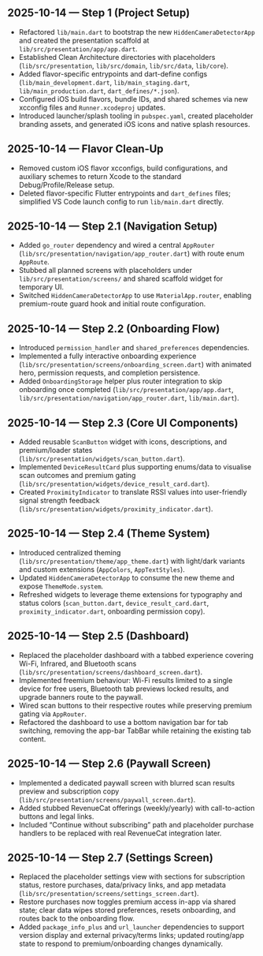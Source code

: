 ## 2025-10-14 — Step 1 (Project Setup)
- Refactored `lib/main.dart` to bootstrap the new `HiddenCameraDetectorApp` and created the presentation scaffold at `lib/src/presentation/app/app.dart`.
- Established Clean Architecture directories with placeholders (`lib/src/presentation`, `lib/src/domain`, `lib/src/data`, `lib/core`).
- Added flavor-specific entrypoints and dart-define configs (`lib/main_development.dart`, `lib/main_staging.dart`, `lib/main_production.dart`, `dart_defines/*.json`).
- Configured iOS build flavors, bundle IDs, and shared schemes via new xcconfig files and `Runner.xcodeproj` updates.
- Introduced launcher/splash tooling in `pubspec.yaml`, created placeholder branding assets, and generated iOS icons and native splash resources.

## 2025-10-14 — Flavor Clean-Up
- Removed custom iOS flavor xcconfigs, build configurations, and auxiliary schemes to return Xcode to the standard Debug/Profile/Release setup.
- Deleted flavor-specific Flutter entrypoints and `dart_defines` files; simplified VS Code launch config to run `lib/main.dart` directly.

## 2025-10-14 — Step 2.1 (Navigation Setup)
- Added `go_router` dependency and wired a central `AppRouter` (`lib/src/presentation/navigation/app_router.dart`) with route enum `AppRoute`.
- Stubbed all planned screens with placeholders under `lib/src/presentation/screens/` and shared scaffold widget for temporary UI.
- Switched `HiddenCameraDetectorApp` to use `MaterialApp.router`, enabling premium-route guard hook and initial route configuration.

## 2025-10-14 — Step 2.2 (Onboarding Flow)
- Introduced `permission_handler` and `shared_preferences` dependencies.
- Implemented a fully interactive onboarding experience (`lib/src/presentation/screens/onboarding_screen.dart`) with animated hero, permission requests, and completion persistence.
- Added `OnboardingStorage` helper plus router integration to skip onboarding once completed (`lib/src/presentation/app/app.dart`, `lib/src/presentation/navigation/app_router.dart`, `lib/main.dart`).

## 2025-10-14 — Step 2.3 (Core UI Components)
- Added reusable `ScanButton` widget with icons, descriptions, and premium/loader states (`lib/src/presentation/widgets/scan_button.dart`).
- Implemented `DeviceResultCard` plus supporting enums/data to visualise scan outcomes and premium gating (`lib/src/presentation/widgets/device_result_card.dart`).
- Created `ProximityIndicator` to translate RSSI values into user-friendly signal strength feedback (`lib/src/presentation/widgets/proximity_indicator.dart`).

## 2025-10-14 — Step 2.4 (Theme System)
- Introduced centralized theming (`lib/src/presentation/theme/app_theme.dart`) with light/dark variants and custom extensions (`AppColors`, `AppTextStyles`).
- Updated `HiddenCameraDetectorApp` to consume the new theme and expose `ThemeMode.system`.
- Refreshed widgets to leverage theme extensions for typography and status colors (`scan_button.dart`, `device_result_card.dart`, `proximity_indicator.dart`, onboarding permission copy).

## 2025-10-14 — Step 2.5 (Dashboard)
- Replaced the placeholder dashboard with a tabbed experience covering Wi-Fi, Infrared, and Bluetooth scans (`lib/src/presentation/screens/dashboard_screen.dart`).
- Implemented freemium behaviour: Wi-Fi results limited to a single device for free users, Bluetooth tab previews locked results, and upgrade banners route to the paywall.
- Wired scan buttons to their respective routes while preserving premium gating via `AppRouter`.
- Refactored the dashboard to use a bottom navigation bar for tab switching, removing the app-bar TabBar while retaining the existing tab content.

## 2025-10-14 — Step 2.6 (Paywall Screen)
- Implemented a dedicated paywall screen with blurred scan results preview and subscription copy (`lib/src/presentation/screens/paywall_screen.dart`).
- Added stubbed RevenueCat offerings (weekly/yearly) with call-to-action buttons and legal links.
- Included “Continue without subscribing” path and placeholder purchase handlers to be replaced with real RevenueCat integration later.

## 2025-10-14 — Step 2.7 (Settings Screen)
- Replaced the placeholder settings view with sections for subscription status, restore purchases, data/privacy links, and app metadata (`lib/src/presentation/screens/settings_screen.dart`).
- Restore purchases now toggles premium access in-app via shared state; clear data wipes stored preferences, resets onboarding, and routes back to the onboarding flow.
- Added `package_info_plus` and `url_launcher` dependencies to support version display and external privacy/terms links; updated routing/app state to respond to premium/onboarding changes dynamically.
